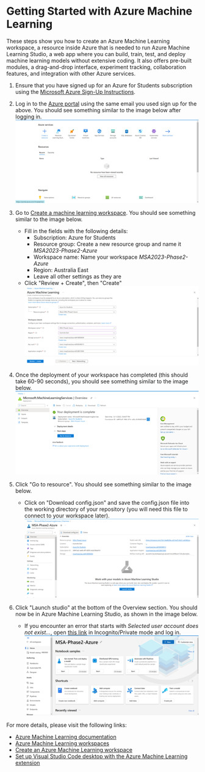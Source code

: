 # Getting Started with Azure Machine Learning

These steps show you how to create an Azure Machine Learning workspace, a resource inside Azure that is needed to run Azure Machine Learning Studio, a web app where you can build, train, test, and deploy machine learning models without extensive coding. It also offers pre-built modules, a drag-and-drop interface, experiment tracking, collaboration features, and integration with other Azure services.

1. Ensure that you have signed up for an Azure for Students subscription using the [Microsoft Azure Sign-Up Instructions](https://github.com/NZMSA/2023-Phase-2#microsoft-azure-sign-up-instructions).

2. Log in to the [Azure portal](https://portal.azure.com) using the same email you used sign up for the above. You should see something similar to the image below after logging in.
![azure.portal](../images/portal.png)

3. Go to [Create a machine learning workspace](https://portal.azure.com/#create/Microsoft.MachineLearningServices). You should see something similar to the image below.
    - Fill in the fields with the following details:
        - Subscription: Azure for Students
        - Resource group: Create a new resource group and name it _MSA2023-Phase2-Azure_
        - Workspace name: Name your workspace _MSA2023-Phase2-Azure_
        - Region: Australia East
        - Leave all other settings as they are
    - Click "Review + Create", then "Create"
![azure.workplace_details](../images/workplace_details.png)

4. Once the deployment of your workspace has completed (this should take 60-90 seconds), you should see something similar to the image below.
![azure.deployment_details](../images/deployment_complete.png)

5. Click "Go to resource". You should see something similar to the image below.
    - Click on "Download config.json" and save the config.json file into the working directory of your repository (you will need this file to connect to your workspace later).
![azure.ml_workspace](../images/launch_studio.png)

6. Click "Launch studio" at the bottom of the Overview section. You should now be in Azure Machine Learning Studio, as shown in the image below.
    - If you encounter an error that starts with _Selected user account does not exist..._, open [this link](https://ml.azure.com) in Incognito/Private mode and log in.
![azure.studio_details](../images/studio_home.png)

For more details, please visit the following links:
- [Azure Machine Learning documentation](https://learn.microsoft.com/en-us/azure/machine-learning)
- [Azure Machine Learning workspaces](https://learn.microsoft.com/en-us/training/modules/intro-to-azure-machine-learning-service/2-azure-ml-workspace)
- [Create an Azure Machine Learning workspace](https://learn.microsoft.com/en-us/training/modules/explore-azure-machine-learning-workspace-resources-assets/2-provision)
- [Set up Visual Studio Code desktop with the Azure Machine Learning extension](https://learn.microsoft.com/en-us/azure/machine-learning/how-to-setup-vs-code)